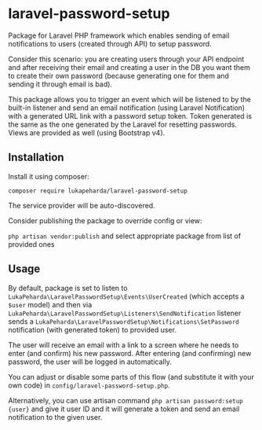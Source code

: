 # laravel-password-setup

Package for Laravel PHP framework which enables sending of email notifications to users (created through API) to setup password.

Consider this scenario: you are creating users through your API endpoint and after receiving their email and creating a user in the DB you want them to create their own password (because generating one for them and sending it through email is bad). 

This package allows you to trigger an event which will be listened to by the built-in listener and send an email notification (using Laravel Notification) with a generated URL link with a password setup token. Token generated is the same as the one generated by the Laravel for resetting passwords. Views are provided as well (using Bootstrap v4).

## Installation

Install it using composer:

`composer require lukapeharda/laravel-password-setup`

The service provider will be auto-discovered.

Consider publishing the package to override config or view:

`php artisan vendor:publish` and select appropriate package from list of provided ones

## Usage

By default, package is set to listen to `LukaPeharda\LaravelPasswordSetup\Events\UserCreated` (which accepts a `$user` model) and then via `LukaPeharda\LaravelPasswordSetup\Listeners\SendNotification` listener sends a `LukaPeharda\LaravelPasswordSetup\Notifications\SetPassword` notification (with generated token) to provided user. 

The user will receive an email with a link to a screen where he needs to enter (and confirm) his new password. After entering (and confirming) new password, the user will be logged in automatically.

You can adjust or disable some parts of this flow (and substitute it with your own code) in `config/laravel-password-setup.php`.

Alternatively, you can use artisan command `php artisan password:setup {user}` and give it user ID and it will generate a token and send an email notification to the given user.